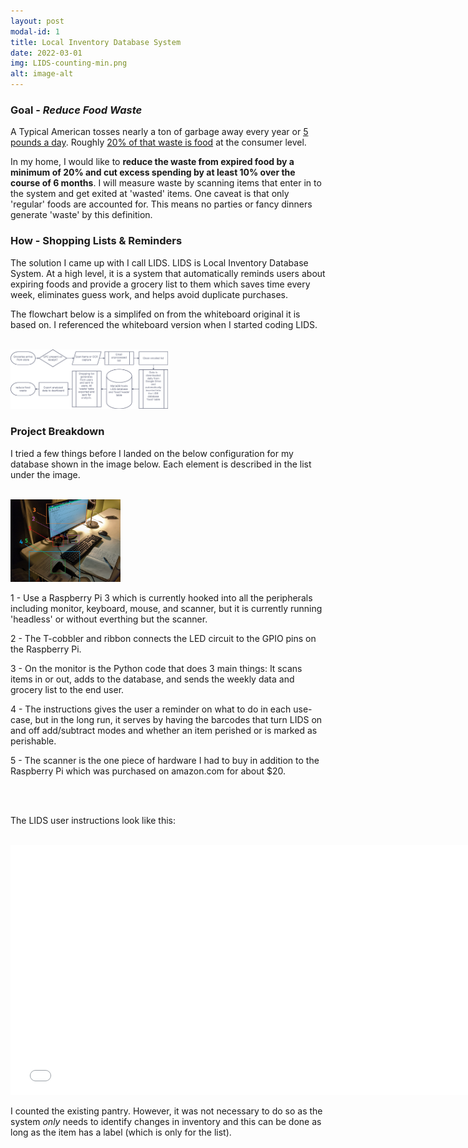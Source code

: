 ```yaml
---
layout: post
modal-id: 1
title: Local Inventory Database System
date: 2022-03-01
img: LIDS-counting-min.png
alt: image-alt
---
```


### Goal - *Reduce Food Waste*

A Typical American tosses nearly a ton of garbage away every year or [5 pounds a day](https://www.epa.gov/facts-and-figures-about-materials-waste-and-recycling/national-overview-facts-and-figures-materials). Roughly [20% of that waste is food](https://journals.plos.org/plosone/article?id=10.1371/journal.pone.0195405) at the consumer level.

In my home, I would like to **reduce the waste from expired food by a minimum of 20% and cut excess spending by at least 10% over the course of 6 months**. I will measure waste by scanning items that enter in to the system and get exited at 'wasted' items. One caveat is that only 'regular' foods are accounted for. This means no parties or fancy dinners generate 'waste' by this definition.

### How - Shopping Lists & Reminders

The solution I came up with I call LIDS. LIDS is Local Inventory Database System. At a high level, it is a system that automatically reminds users about expiring foods and provide a grocery list to them which saves time every week, eliminates guess work, and helps avoid duplicate purchases.

The flowchart below is a simplifed on from the whiteboard original it is based on. I referenced the whiteboard version when I started coding LIDS.

<br>

<img src="\img\portfolio\lids_flowchart.png" alt="no_image" style="width:50%"/>

<br>

### Project Breakdown

I tried a few things before I landed on the below configuration for my database shown in the image below. Each element is described in the list under the image.

<br>

<img src="\img\portfolio\the-system-cropped-min.jpg" alt="no_image" style="width:35%"/>

<br>

1 - Use a Raspberry Pi 3 which is currently hooked into all the peripherals including monitor, keyboard, mouse, and scanner, but it is currently running 'headless' or without everthing but the scanner.

2 - The T-cobbler and ribbon connects the LED circuit to the GPIO pins on the Raspberry Pi.

3 - On the monitor is the Python code that does 3 main things: It scans items in or out, adds to the database, and sends the weekly data and grocery list to the end user. 

4 - The instructions gives the user a reminder on what to do in each use-case, but in the long run, it serves by having the barcodes that turn LIDS on and off add/subtract modes and whether an item perished or is marked as perishable.

5 - The scanner is the one piece of hardware I had to buy in addition to the Raspberry Pi which was purchased on amazon.com for about $20.
 
 <br><br>
 
The LIDS user instructions look like this:

<br>

<embed src="\img\portfolio\LIDS-scanner-instructions-v1.0.pdf" width="750" height="400" type="application/pdf">

<br>

I counted the existing pantry. However, it was not necessary to do so as the system *only* needs to identify changes in inventory and this can be done as long as the item has a label (which is only for the list). 

<br>
<br>
